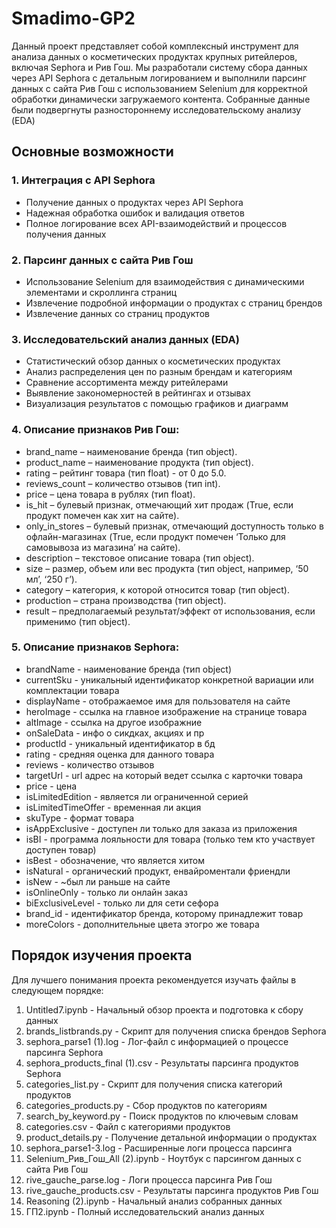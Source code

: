 # Smadimo-GP2
Данный проект представляет собой комплексный инструмент для анализа данных о косметических продуктах крупных ритейлеров, включая Sephora и Рив Гош. Мы разработали систему сбора данных через API Sephora с детальным логированием и выполнили парсинг данных с сайта Рив Гош с использованием Selenium для корректной обработки динамически загружаемого контента. Собранные данные были подвергнуты разностороннему исследовательскому анализу (EDA)

## Основные возможности

### 1. Интеграция с API Sephora
- Получение данных о продуктах через API Sephora
- Надежная обработка ошибок и валидация ответов
- Полное логирование всех API-взаимодействий и процессов получения данных

### 2. Парсинг данных с сайта Рив Гош
- Использование Selenium для взаимодействия с динамическими элементами и скроллинга страниц
- Извлечение подробной информации о продуктах с страниц брендов
- Извлечение данных со страниц продуктов

### 3. Исследовательский анализ данных (EDA)
- Статистический обзор данных о косметических продуктах
- Анализ распределения цен по разным брендам и категориям
- Сравнение ассортимента между ритейлерами
- Выявление закономерностей в рейтингах и отзывах
- Визуализация результатов с помощью графиков и диаграмм


### 4. Описание признаков Рив Гош:
- brand_name – наименование бренда (тип object).
- product_name – наименование продукта (тип object).
- rating – рейтинг товара (тип float) - от 0 до 5.0.
- reviews_count – количество отзывов (тип int).
- price – цена товара в рублях (тип float).
- is_hit – булевый признак, отмечающий хит продаж (True, если продукт помечен как хит на сайте).
- only_in_stores – булевый признак, отмечающий доступность только в офлайн-магазинах (True, если продукт помечен ‘Только для самовывоза из магазина’ на сайте).
- description – текстовое описание товара (тип object).
- size – размер, объем или вес продукта (тип object, например, ‘50 мл’, ‘250 г’).
- category – категория, к которой относится товар (тип object).
- production – страна производства (тип object).
- result – предполагаемый результат/эффект от использования, если применимо (тип object).

### 5. Описание признаков Sephora:
- brandName  - наименование бренда (тип object)
- currentSku - уникальный идентификатор конкретной вариации или комплектации товара
- displayName - отображаемое имя для пользователя на сайте
- heroImage - ссылка на главное изображение на странице товара
- altImage - ссылка на другое изображние
- onSaleData - инфо о сикдках, акциях и пр
- productId - уникальный идентификатор в бд
- rating - средняя оценка для данного товара
- reviews - количество отзывов
- targetUrl - url адрес на который ведет ссылка с карточки товара
- price - цена
- isLimitedEdition - является ли ограниченной серией
- isLimitedTimeOffer - временная ли акция
- skuType - формат товара
- isAppExclusive - доступен ли только для заказа из приложения
- isBI - программа лояльности для товара (только тем кто участвует доступен товар)
- isBest - обозначение, что является хитом
- isNatural - органический продукт, енвайроментали фриендли
- isNew - ~был ли раньше на сайте
- isOnlineOnly - только ли онлайн заказ
- biExclusiveLevel - только ли для сети сефора
- brand_id - идентификатор бренда, которому принадлежит товар
- moreColors - дополнительные цвета этогро же товара

## Порядок изучения проекта

Для лучшего понимания проекта рекомендуется изучать файлы в следующем порядке:

1. Untitled7.ipynb - Начальный обзор проекта и подготовка к сбору данных
2. brands_listbrands.py - Скрипт для получения списка брендов Sephora
3. sephora_parse1 (1).log - Лог-файл с информацией о процессе парсинга Sephora
4. sephora_products_final (1).csv - Результаты парсинга продуктов Sephora
5. categories_list.py - Скрипт для получения списка категорий продуктов
6. categories_products.py - Сбор продуктов по категориям
7. search_by_keyword.py - Поиск продуктов по ключевым словам
8. categories.csv - Файл с категориями продуктов
9. product_details.py - Получение детальной информации о продуктах
10. sephora_parse1-3.log - Расширенные логи процесса парсинга
11. Selenium_Рив_Гош_All (2).ipynb - Ноутбук с парсингом данных с сайта Рив Гош
12. rive_gauche_parse.log - Логи процесса парсинга Рив Гош
13. rive_gauche_products.csv - Результаты парсинга продуктов Рив Гош
14. Reasoning (2).ipynb - Начальный анализ собранных данных
15. ГП2.ipynb - Полный исследовательский анализ данных
